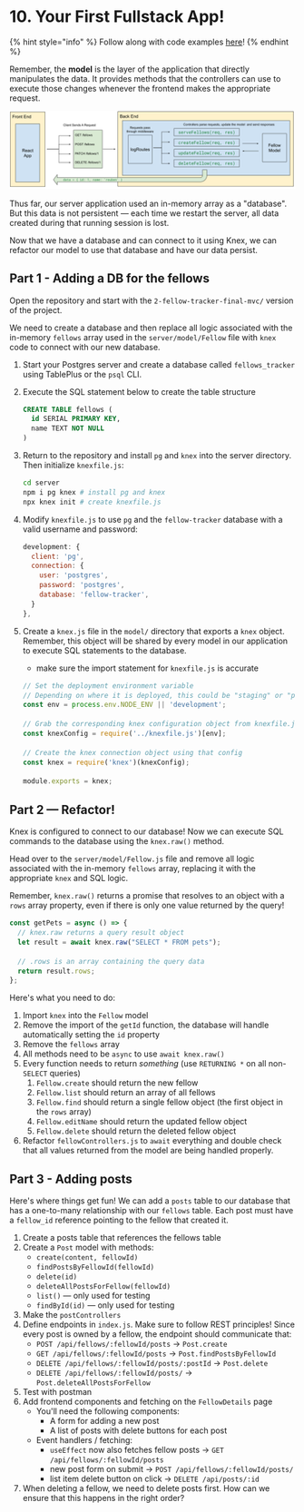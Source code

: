 # 10. Your First Fullstack App!

{% hint style="info" %}
Follow along with code examples [here](https://github.com/The-Marcy-Lab-School/8-1-0-express-rest-api-model)!
{% endhint %}

Remember, the **model** is the layer of the application that directly manipulates the data. It provides methods that the controllers can use to execute those changes whenever the frontend makes the appropriate request.

![Thus far, our server application used an in-memory array as a "database".](<img/express-middleware-model (2).svg>)

Thus far, our server application used an in-memory array as a "database". But this data is not persistent — each time we restart the server, all data created during that running session is lost.

Now that we have a database and can connect to it using Knex, we can refactor our model to use that database and have our data persist.

## Part 1 - Adding a DB for the fellows

Open the repository and start with the `2-fellow-tracker-final-mvc/` version of the project.

We need to create a database and then replace all logic associated with the in-memory `fellows` array used in the `server/model/Fellow` file with `knex` code to connect with our new database.

1. Start your Postgres server and create a database called `fellows_tracker` using TablePlus or the `psql` CLI.
2.  Execute the SQL statement below to create the table structure

    ```sql
    CREATE TABLE fellows (
      id SERIAL PRIMARY KEY,
      name TEXT NOT NULL
    )
    ```
3.  Return to the repository and install `pg` and `knex` into the server directory. Then initialize `knexfile.js`:

    ```sh
    cd server
    npm i pg knex # install pg and knex
    npx knex init # create knexfile.js
    ```
4.  Modify `knexfile.js` to use `pg` and the `fellow-tracker` database with a valid username and password:

    ```js
    development: {
      client: 'pg',
      connection: {
        user: 'postgres',
        password: 'postgres',
        database: 'fellow-tracker', 
      }
    },
    ```
5.  Create a `knex.js` file in the `model/` directory that exports a `knex` object. Remember, this object will be shared by every model in our application to execute SQL statements to the database.

    * make sure the import statement for `knexfile.js` is accurate

    ```js
    // Set the deployment environment variable
    // Depending on where it is deployed, this could be "staging" or "production"
    const env = process.env.NODE_ENV || 'development';

    // Grab the corresponding knex configuration object from knexfile.js
    const knexConfig = require('../knexfile.js')[env];

    // Create the knex connection object using that config
    const knex = require('knex')(knexConfig);

    module.exports = knex;
    ```

## Part 2 — Refactor!

Knex is configured to connect to our database! Now we can execute SQL commands to the database using the `knex.raw()` method.

Head over to the `server/model/Fellow.js` file and remove all logic associated with the in-memory `fellows` array, replacing it with the appropriate `knex` and SQL logic.

Remember, `knex.raw()` returns a promise that resolves to an object with a `rows` array property, even if there is only one value returned by the query!

```js
const getPets = async () => {
  // knex.raw returns a query result object
  let result = await knex.raw("SELECT * FROM pets");
  
  // .rows is an array containing the query data
  return result.rows;
};
```

Here's what you need to do:

1. Import `knex` into the `Fellow` model
2. Remove the import of the `getId` function, the database will handle automatically setting the `id` property
3. Remove the `fellows` array
4. All methods need to be `async` to use `await knex.raw()`
5. Every function needs to return _something_ (use `RETURNING *` on all non-`SELECT` queries)
   1. `Fellow.create` should return the new fellow
   2. `Fellow.list` should return an array of all fellows
   3. `Fellow.find` should return a single fellow object (the first object in the `rows` array)
   4. `Fellow.editName` should return the updated fellow object
   5. `Fellow.delete` should return the deleted fellow object
6. Refactor `fellowControllers.js` to `await` everything and double check that all values returned from the model are being handled properly.

## Part 3 - Adding posts

Here's where things get fun! We can add a `posts` table to our database that has a one-to-many relationship with our `fellows` table. Each post must have a `fellow_id` reference pointing to the fellow that created it.

1. Create a posts table that references the fellows table
2. Create a `Post` model with methods:
   * `create(content, fellowId)`
   * `findPostsByFellowId(fellowId)`
   * `delete(id)`
   * `deleteAllPostsForFellow(fellowId)`
   * `list()` — only used for testing
   * `findById(id)` — only used for testing
3. Make the `postControllers`
4. Define endpoints in `index.js`. Make sure to follow REST principles! Since every post is owned by a fellow, the endpoint should communicate that:
   * `POST /api/fellows/:fellowId/posts` → `Post.create`
   * `GET /api/fellows/:fellowId/posts` → `Post.findPostsByFellowId`
   * `DELETE /api/fellows/:fellowId/posts/:postId` → `Post.delete`
   * `DELETE /api/fellows/:fellowId/posts/` → `Post.deleteAllPostsForFellow`
5. Test with postman
6. Add frontend components and fetching on the `FellowDetails` page
   * You'll need the following components:
     * A form for adding a new post
     * A list of posts with delete buttons for each post
   * Event handlers / fetching:
     * `useEffect` now also fetches fellow posts -> `GET /api/fellows/:fellowId/posts`
     * new post form on submit -> `POST /api/fellows/:fellowId/posts/`
     * list item delete button on click -> `DELETE /api/posts/:id`
7. When deleting a fellow, we need to delete posts first. How can we ensure that this happens in the right order?
